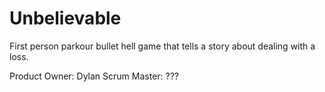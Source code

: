 # Unbelievable
First person parkour bullet hell game that tells a story about dealing with a loss.

Product Owner: Dylan
Scrum Master: ???
